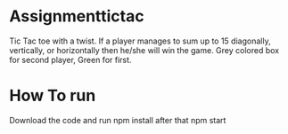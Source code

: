 # Assignmenttictac
Tic Tac toe with a twist.
If a player manages to sum up to 15 diagonally, vertically, or horizontally then he/she will win the game.
Grey colored box for second player, Green for first.

# How To run
Download the code and run npm install after that npm start
